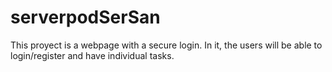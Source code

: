 # serverpodSerSan
This proyect is a webpage with a secure login. In it, the users will be able to login/register and have individual tasks.
